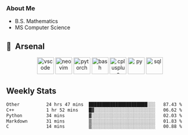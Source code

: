 ### About Me

- B.S. Mathematics
- MS Computer Science

<h2> 🚀 &nbsp;Arsenal</h2>

<p align="center">

<img src="https://cdn.jsdelivr.net/gh/devicons/devicon/icons/vscode/vscode-original.svg" alt="vscode" width="45" height="45"/>
<img src="https://cdn.jsdelivr.net/gh/devicons/devicon@latest/icons/neovim/neovim-original.svg" alt="neovim" width = "45" height = "45"/>
<img src="https://cdn.jsdelivr.net/gh/devicons/devicon@latest/icons/pytorch/pytorch-original.svg" alt="pytorch" width = "45" height = "45" />
          
<img src="https://cdn.jsdelivr.net/gh/devicons/devicon/icons/bash/bash-original.svg" alt="bash" width="45" height="45"/>
<img src="https://cdn.jsdelivr.net/gh/devicons/devicon@latest/icons/cplusplus/cplusplus-original.svg" alt="cplusplus" width = "45" height = "45"/>
<img src="https://cdn.jsdelivr.net/gh/devicons/devicon@latest/icons/python/python-plain.svg" alt="py" width = "45" height = "45" />

<img src="https://cdn.jsdelivr.net/gh/devicons/devicon@latest/icons/azuresqldatabase/azuresqldatabase-original.svg" alt="sql" width = "45" height = "45"/>
          
</p>

## Weekly Stats

<!--START_SECTION:waka-->

```txt
Other          24 hrs 47 mins  ██████████████████████░░░   87.43 %
C++            1 hr 52 mins    █▓░░░░░░░░░░░░░░░░░░░░░░░   06.62 %
Python         34 mins         ▓░░░░░░░░░░░░░░░░░░░░░░░░   02.03 %
Markdown       31 mins         ▒░░░░░░░░░░░░░░░░░░░░░░░░   01.83 %
C              14 mins         ▒░░░░░░░░░░░░░░░░░░░░░░░░   00.88 %
```

<!--END_SECTION:waka-->
